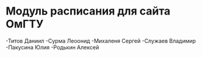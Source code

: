 # Модуль расписания для сайта ОмГТУ
-Титов Даниил
-Сурма Леоонид
-Михаленя Сергей
-Служаев Владимир
-Пакусина Юлия
-Родькин Алексей
